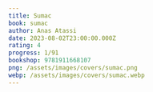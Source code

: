 ```yaml
---
title: Sumac
book: sumac
author: Anas Atassi
date: 2023-08-02T23:00:00.000Z
rating: 4
progress: 1/91
bookshop: 9781911668107
png: /assets/images/covers/sumac.png
webp: /assets/images/covers/sumac.webp
---
```


